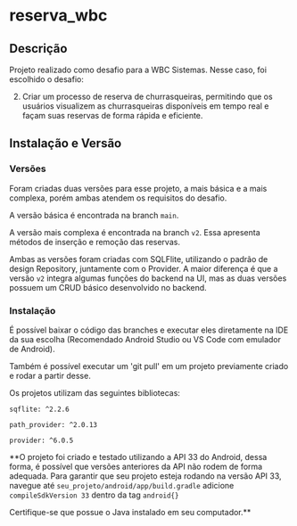 # reserva_wbc

## Descrição

Projeto realizado como desafio para a WBC Sistemas. Nesse caso, foi escolhido o desafio:

2. Criar um processo de reserva de churrasqueiras, permitindo que os usuários visualizem as churrasqueiras disponíveis em tempo real e façam suas reservas de forma rápida e eficiente.

## Instalação e Versão

### Versões
Foram criadas duas versões para esse projeto, a mais básica e a mais complexa, porém ambas atendem os requisitos do desafio.

A versão básica é encontrada na branch `main`.

A versão mais complexa é encontrada na branch `v2`. Essa apresenta métodos de inserção e remoção das reservas.

Ambas as versões foram criadas com SQLFlite, utilizando o padrão de design Repository, juntamente com o Provider. A maior diferença é que a versão `v2` integra algumas funções do backend na UI, mas as duas versões possuem um CRUD básico desenvolvido no backend.

### Instalação

É possível baixar o código das branches e executar eles diretamente na IDE da sua escolha (Recomendado Android Studio ou VS Code com emulador de Android).

Também é possível executar um 'git pull' em um projeto previamente criado e rodar a partir desse.

Os projetos utilizam das seguintes bibliotecas:
```
sqflite: ^2.2.6

path_provider: ^2.0.13

provider: ^6.0.5
```
**O projeto foi criado e testado utilizando a API 33 do Android, dessa forma, é possível que versões anteriores da API não rodem de forma adequada.
 Para garantir que seu projeto esteja rodando na versão API 33, navegue até `seu_projeto/android/app/build.gradle`  adicione `compileSdkVersion 33` dentro da tag `android{}`
 
 Certifique-se que possue o Java instalado em seu computador.**
